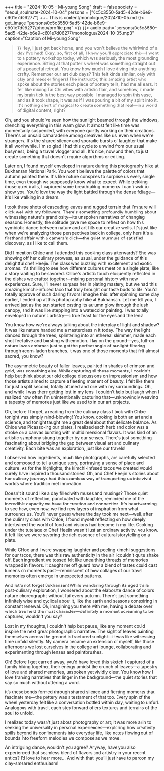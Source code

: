 +++
title = "2024-10-05 - Mi-young Song"
draft = false
society = "seoul_soulmate-2024-10-04"
persons = ["0c5c3550-5ad5-42de-b6e9-c601e7d06277"]
+++
This is content/monologue/2024-10-05.md
{{< get_image "persons/0c5c3550-5ad5-42de-b6e9-c601e7d06277/photo/profile.png" >}}
{{< audio
    path="persons/0c5c3550-5ad5-42de-b6e9-c601e7d06277/monologue/2024-10-05.mp3" 
    caption="Caption of Mi-young Song"
>}}
Hey, I just got back home, and you won't believe the whirlwind of a day I've had!
Okay, so, first of all, I know you'll appreciate this—I went to a pottery workshop today, which was seriously the most grounding experience. Sitting at that potter's wheel was something straight out of a peaceful retreat. You know how much I love diving into anything crafty. Remember our art club days? This felt kinda similar, only with clay and messier fingers! The instructor, this amazing artist who spoke about the stories each piece of pottery tells, had me all ears. It felt like mixing Tai Chi vibes with artistic flair, and somehow, it made my brain tick in the best way possible. I managed to spin this vase, and as it took shape, it was as if I was pouring a bit of my spirit into it. It's nothing short of magical to create something that real—in a world of digital content, right?

Oh, and you should've seen how the sunlight beamed through the windows, drenching everything in this warm glow. It almost felt like time was momentarily suspended, with everyone quietly working on their creations. There's an unsaid camaraderie among creatives like us, even when we're strangers. It's the shared silence and sporadic bursts of laughter that make it all worthwhile. I'm so glad I had this cycle to unwind from our usual busyness, being a travel vlogger and all. It's nice, now and then, to just create something that doesn't require algorithms or editing.

Later on, I found myself enveloped in nature during this photography hike at Bukhansan National Park. You won't believe the palette of colors that autumn painted there. It's like nature conspires to surprise us every single time, even though we supposedly know what to expect. While trekking those quiet trails, I captured some breathtaking moments I can't wait to show you. You'd love the way the light battled through the dense foliage—it's like walking in a dream.

I took these shots of cascading leaves and rugged terrain that I'm sure will click well with my followers. There's something profoundly humbling about witnessing nature's grandiosity—its unspoken narratives of changing seasons. Honestly, the solitude gave me space to reflect on how this symbiotic dance between nature and art fills our creative wells. It's just like when we're analyzing those perspectives back in college, only here it's a firsthand affair with a camera's click—the quiet murmurs of satisfied discovery, as I like to call them.

Did I mention Chloe and I attended this cooking class afterwards? She was showing off her culinary prowess, as usual, under the guidance of this delightful chef Heejin. The class was buzzing with excitement and exotic aromas. It's thrilling to see how different cultures meet on a single plate, like a story waiting to be savored. Chloe's artistic touch eloquently reflected in the dishes we crafted together—mixing personal history with new experiences. Sure, I'll never surpass her in plating mastery, but we had this amazing kimchi-infused taco that truly brought our taste buds to life. You'd totally approve of such daring flavors!
 imagine this: after spinning some clay earlier, I ended up at this photography hike at Bukhansan. Let me tell you, I arrived just as the sun started casting its autumn glow through the lush canopy, and it was like stepping into a watercolor painting. I was totally enveloped in nature's artistry—a true feast for the eyes and the lens!

You know how we're always talking about the interplay of light and shadow? It was like nature handed me a masterclass in it today. The way the light danced through the trees, splintering into an ethereal shimmer, made each shot feel alive and bursting with emotion. I lay on the ground—yes, full-on nature loves embrace just to get the perfect angle of sunlight filtering through acorn-laden branches. It was one of those moments that felt almost sacred, you know?

The asymmetric beauty of fallen leaves, painted in shades of crimson and gold, was something else. While capturing all these moments, I couldn't help but think about our old college discussions on impressionism and how those artists aimed to capture a fleeting moment of beauty. I felt like them for just a split second, totally attuned and one with my surroundings. Oh, and while I was there getting lost in my lens, I couldn’t help but laugh when I realized how often I'm unintentionally capturing that—unknowingly weaving a tapestry of memories just like we used to in our art projects.

Oh, before I forget, a reading from the culinary class I took with Chloe tonight was simply mind-blowing! You know, cooking is both an art and a science, and tonight taught me a great deal about that delicate balance. As Chloe was Picasso-ing our plates, I realized each herb and color was a stroke on a canvas bursting with multidimensional flavors. It was kind of an artistic symphony strung together by our senses. There's just something fascinating about bridging the gap between visual art and culinary creativity. Each bite was an exploration, just like our travels!

I observed how ingredients, much like photographs, are carefully selected and composed to tell a unique story, portraying a sense of place and culture. As for the highlights, the kimchi-infused tacos we created would surely have inspired a thousand stories! Oh, and Chef Heejin's stories about her culinary journeys had this seamless way of transporting us into vivid worlds where tradition met innovation.

Doesn't it sound like a day filled with muses and musings? Those quiet moments of reflection, punctuated with laughter, reminded me of the incredible capacity we have for creation and connection. It's heartwarming to see how, even now, we find new layers of inspiration from what surrounds us.
You'll never guess where the day took me next—well, after the culinary class with Chloe, I found myself reflecting on how deeply intertwined the world of food and visions had become in my life. Cooking under the tutelage of Chef Heejin wasn't just an ordinary activity, you know, it felt like we were savoring the rich essence of cultural storytelling on a plate.

While Chloe and I were swapping laughter and peeling kimchi suggestions for our tacos, there was this raw authenticity in the air I couldn't quite shake off. Each ingredient we tossed felt like unearthing threads of memories wrapped in flavors. It caught me off guard how a blend of tastes could cast lumens on moments past—reminiscent of how collages of our travel memories often emerge in unexpected patterns.

And let's not forget Bukhansan! While wandering through its aged trails post-culinary exploration, I wondered about the elaborate dance of colors nature choreographs without fail every autumn. There's just something infinitely wise and cyclical about it, like the earth and seasons conspiring in constant renewal. Oh, imagining you there with me, having a debate over which tree held the most character—definitely a moment screaming to be captured, wouldn't you say?

Lost in my thoughts, I couldn't help but pause, like any moment could inspire the next great photographic narrative. The sight of leaves painting themselves across the ground in fractured sunlight—it was like witnessing time unfold silently. My camera became an extension of myself, like those afternoons we lost ourselves in the college art lounge, collaborating and experimenting through lenses and paintbrushes.

Oh! Before I get carried away, you’d have loved this sketch I captured of a family hiking together, their energy amidst the crunch of leaves—a tapestry of love and shared memories, unspoken yet vividly clear. You know how I love framing narratives that linger in the background—the quiet stories that say so much without uttering a word.

It’s these bonds formed through shared silence and fleeting moments that fascinate me—the pottery was a testament of that too. Every spin of the wheel yesterday felt like a conversation bottled within clay, waiting to unfurl. Analogous with travel, each step forward offers textures and terrains of the soul to unfold.

I realized today wasn't just about photography or art; it was more akin to seeking the universality in personal experiences—exploring how creativity spills beyond its confinements into everyday life, like notes flowing out of bounds into freeform melodies we compose as we move. 

An intriguing dance, wouldn't you agree? Anyway, have you also experienced that seamless blend of flavors and artistry in your recent antics? I’d love to hear more...
And with that, you’ll just have to pardon my clay-smeared enthusiasm!
